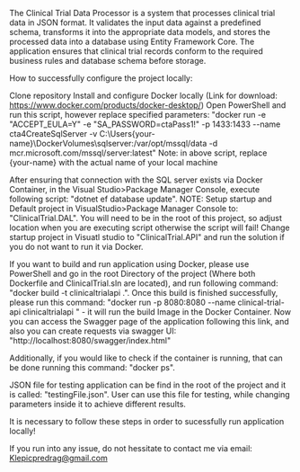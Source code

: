 The Clinical Trial Data Processor is a system that processes clinical trial data in JSON format. It validates the input data against a predefined schema, transforms it into the appropriate data models, and stores the processed data into a database using Entity Framework Core. The application ensures that clinical trial records conform to the required business rules and database schema before storage.

How to successfully configure the project locally:

Clone repository
Install and configure Docker locally (Link for download: https://www.docker.com/products/docker-desktop/)
Open PowerShell and run this script, however replace specified parameters:
"docker run -e "ACCEPT_EULA=Y" -e "SA_PASSWORD=ctaPass1!" -p 1433:1433 --name cta4CreateSqlServer -v C:\Users\{your-name}\DockerVolumes\sqlserver:/var/opt/mssql/data -d mcr.microsoft.com/mssql/server:latest"
Note: in above script, replace {your-name} with the actual name of your local machine

After ensuring that connection with the SQL server exists via Docker Container, in the Visual Studio>Package Manager Console, execute following script: "dotnet ef database update". 
NOTE: Setup startup and Default project in VisualStudio>Package Manager Console to: "ClinicalTrial.DAL". You will need to be in the root of this project, so adjust location when you are executing script otherwise the script will fail!
Change startup project in Visuatl studio to "ClinicalTrial.API" and run the solution if you do not want to run it via Docker.

If you want to build and run application using Docker, please use PowerShell and go in the root Directory of the project (Where both Dockerfile and ClinicalTrial.sln are located), and run following command: "docker build -t clinicaltrialapi .". Once this build is finished successfully, please run this command: "docker run -p 8080:8080 --name clinical-trial-api clinicaltrialapi " - it will run the build Image in the Docker Container. Now you can access the Swagger page of the application following this link, and also you can create requests via swagger UI: "http://localhost:8080/swagger/index.html"

Additionally, if you would like to check if the container is running, that can be done running this command: "docker ps".

JSON file for testing application can be find in the root of the project and it is called: "testingFile.json". User can use this file for testing, while changing parameters inside it to achieve different results.

It is necessary to follow these steps in order to sucessfully run application locally!

If you run into any issue, do not hessitate to contact me via email: Klepicpredrag@gmail.com
